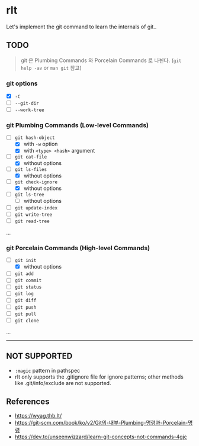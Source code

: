# rlt 

Let's implement the git command to learn the internals of git..

## TODO 

> git 은 Plumbing Commands 와 Porcelain Commands 로 나뉜다. (`git help -av` or `man git` 참고)

### git options

- [x] `-C` 
- [ ] `--git-dir`
- [ ] `--work-tree`

### git Plumbing Commands (Low-level Commands)

- [ ] `git hash-object`
  - [x] with `-w` option
  - [x] with `<type> <hash>` argument
- [ ] `git cat-file`
  - [x] without options
- [ ] `git ls-files`
  - [x] without options
- [ ] `git check-ignore`
  - [x] without options
- [ ] `git ls-tree`
  - [ ] without options
- [ ] `git update-index`
- [ ] `git write-tree`
- [ ] `git read-tree`

...

### git Porcelain Commands (High-level Commands)

- [ ] `git init`
  - [x] without options
- [ ] `git add`
- [ ] `git commit`
- [ ] `git status`
- [ ] `git log`
- [ ] `git diff`
- [ ] `git push`
- [ ] `git pull`
- [ ] `git clone`

...

---

## NOT SUPPORTED

- `:magic` pattern in pathspec
- rlt only supports the .gitignore file for ignore patterns; other methods like .git/info/exclude are not supported.

## References

- https://wyag.thb.lt/
- https://git-scm.com/book/ko/v2/Git의-내부-Plumbing-명령과-Porcelain-명령
- https://dev.to/unseenwizzard/learn-git-concepts-not-commands-4gjc

